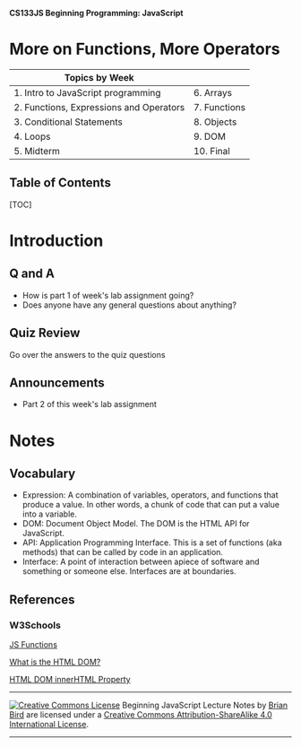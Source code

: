 

**CS133JS Beginning Programming: JavaScript**

<h1>More on Functions, More Operators</h1>



| Topics by Week                          |              |
| --------------------------------------- | ------------ |
| 1. Intro to JavaScript programming      | 6. Arrays    |
| 2. Functions, Expressions and Operators | 7. Functions |
| 3. Conditional Statements               | 8. Objects   |
| 4. Loops                                | 9. DOM       |
| 5. Midterm                              | 10. Final    |



<h2>Table of Contents</h2>

[TOC]

# Introduction

## Q and A

- How is part 1 of week's lab assignment going?
- Does anyone have any general questions about anything?

## Quiz Review

Go over the answers to the quiz questions

## Announcements

- Part 2 of this week's lab assignment





# Notes

## Vocabulary

- Expression: A combination of variables, operators, and functions that produce a value. In other words, a chunk of code that can put a value into a variable.
- DOM: Document Object Model. The DOM is the HTML API for JavaScript.
- API: Application Programming Interface. This is a set of functions (aka methods) that can be called by code in an application.
- Interface: A point of interaction between apiece of software and something or someone else. Interfaces are at boundaries.

## References

### W3Schools

[JS Functions](https://www.w3schools.com/js/js_functions.asp)

[What is the HTML DOM?](https://www.w3schools.com/whatis/whatis_htmldom.asp)

[HTML DOM innerHTML Property](https://www.w3schools.com/jsref/prop_html_innerhtml.asp)





------

[![Creative Commons License](https://i.creativecommons.org/l/by-sa/4.0/88x31.png)](http://creativecommons.org/licenses/by-sa/4.0/) Beginning JavaScript Lecture Notes by [Brian Bird](https://profbird.online) are licensed under a [Creative Commons Attribution-ShareAlike 4.0 International License](http://creativecommons.org/licenses/by-sa/4.0/). 

------------